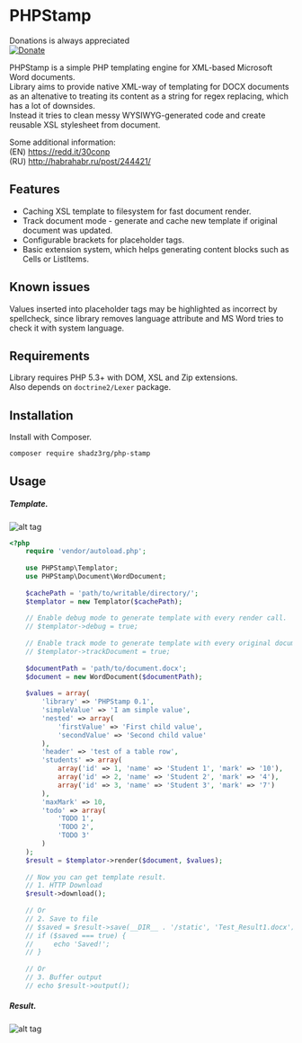 PHPStamp
=========
Donations is always appreciated  
[![Donate](https://img.shields.io/badge/Donate-PayPal-green.svg)](https://www.paypal.com/cgi-bin/webscr?cmd=_donations&business=6L3DRXVG67Z2N&currency_code=EUR&amount=2&source=url)  

PHPStamp is a simple PHP templating engine for XML-based Microsoft Word documents.  
Library aims to provide native XML-way of templating for DOCX documents as an altenative to treating its content as a string for regex replacing, which has a lot of downsides.  
Instead it tries to clean messy WYSIWYG-generated code and create reusable XSL stylesheet from document.  

Some additional information:  
(EN) https://redd.it/30conp  
(RU) http://habrahabr.ru/post/244421/  
 
Features
----
  - Caching XSL template to filesystem for fast document render.
  - Track document mode - generate and cache new template if original document was updated.
  - Configurable brackets for placeholder tags.
  - Basic extension system, which helps generating content blocks such as Cells or ListItems.

Known issues
----
Values inserted into placeholder tags may be highlighted as incorrect by spellcheck, since library removes language attribute and MS Word tries to check it with system language.

Requirements
----
Library requires PHP 5.3+ with DOM, XSL and Zip extensions.  
Also depends on ```doctrine2/Lexer``` package.

Installation
----
Install with Composer.

`composer require shadz3rg/php-stamp`

Usage
----

##### Template.  

![alt tag](https://habrastorage.org/files/0bf/dbf/f89/0bfdbff896ba45e1ac966c54abd050aa.png)  
```php
<?php
    require 'vendor/autoload.php';
    
    use PHPStamp\Templator;
    use PHPStamp\Document\WordDocument;
    
    $cachePath = 'path/to/writable/directory/';
    $templator = new Templator($cachePath);
    
    // Enable debug mode to generate template with every render call.
    // $templator->debug = true;
    
    // Enable track mode to generate template with every original document change.
    // $templator->trackDocument = true;
    
    $documentPath = 'path/to/document.docx';
    $document = new WordDocument($documentPath);
    
    $values = array(
        'library' => 'PHPStamp 0.1',
        'simpleValue' => 'I am simple value',
        'nested' => array(
            'firstValue' => 'First child value',
            'secondValue' => 'Second child value'
        ),
        'header' => 'test of a table row',
        'students' => array(
            array('id' => 1, 'name' => 'Student 1', 'mark' => '10'),
            array('id' => 2, 'name' => 'Student 2', 'mark' => '4'),
            array('id' => 3, 'name' => 'Student 3', 'mark' => '7')
        ),
        'maxMark' => 10,
        'todo' => array(
            'TODO 1',
            'TODO 2',
            'TODO 3'
        )
    );
    $result = $templator->render($document, $values);
    
    // Now you can get template result.
    // 1. HTTP Download
    $result->download();
    
    // Or
    // 2. Save to file
    // $saved = $result->save(__DIR__ . '/static', 'Test_Result1.docx');
    // if ($saved === true) {
    //     echo 'Saved!';
    // }
    
    // Or
    // 3. Buffer output
    // echo $result->output();
```

##### Result.  

![alt tag](https://habrastorage.org/files/290/6aa/6e6/2906aa6e6cba4fa08655b1f58463a4d8.png)
